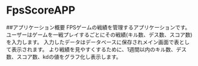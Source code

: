 # FpsScoreAPP
##アプリケーション概要
FPSゲームの戦績を管理するアプリケーションです。
ユーザーはゲームを一戦プレイするごとにその戦績(キル数、デス数、スコア数)を入力します。
入力したデータはデータベースに保存されメイン画面で表として表示されます。
より戦績を見やすくするために、1週間以内のキル数、デス数、スコア数、kdの値をグラフ化し表示します。

